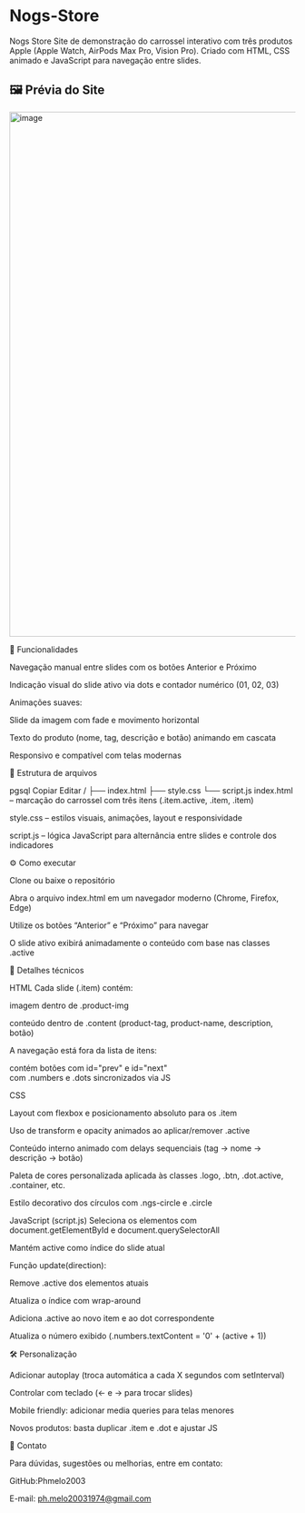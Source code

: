 # Nogs-Store
Nogs Store Site de demonstração do carrossel interativo com três produtos Apple (Apple Watch, AirPods Max Pro, Vision Pro). Criado com HTML, CSS animado e JavaScript para navegação entre slides.


## 🖼️ Prévia do Site
<img width="1908" height="923" alt="image" src="https://github.com/user-attachments/assets/045ee3b1-1386-4d40-936b-f04c2c137ef0" />


🚀 Funcionalidades

Navegação manual entre slides com os botões Anterior e Próximo

Indicação visual do slide ativo via dots e contador numérico (01, 02, 03)

Animações suaves:

Slide da imagem com fade e movimento horizontal

Texto do produto (nome, tag, descrição e botão) animando em cascata

Responsivo e compatível com telas modernas

📁 Estrutura de arquivos

pgsql
Copiar
Editar
/
├── index.html
├── style.css
└── script.js
index.html – marcação do carrossel com três itens (.item.active, .item, .item)

style.css – estilos visuais, animações, layout e responsividade

script.js – lógica JavaScript para alternância entre slides e controle dos indicadores

⚙️ Como executar

Clone ou baixe o repositório

Abra o arquivo index.html em um navegador moderno (Chrome, Firefox, Edge)

Utilize os botões “Anterior” e “Próximo” para navegar

O slide ativo exibirá animadamente o conteúdo com base nas classes .active

📘 Detalhes técnicos

HTML
Cada slide (.item) contém:

imagem dentro de .product-img

conteúdo dentro de .content (product-tag, product-name, description, botão)

A navegação está fora da lista de itens:

<div class="arrows"> contém botões com id="prev" e id="next"

<div class="indicators"> com .numbers e .dots sincronizados via JS

CSS

Layout com flexbox e posicionamento absoluto para os .item

Uso de transform e opacity animados ao aplicar/remover .active

Conteúdo interno animado com delays sequenciais (tag → nome → descrição → botão)

Paleta de cores personalizada aplicada às classes .logo, .btn, .dot.active, .container, etc.

Estilo decorativo dos círculos com .ngs-circle e .circle

JavaScript (script.js)
Seleciona os elementos com document.getElementById e document.querySelectorAll

Mantém active como índice do slide atual

Função update(direction):

Remove .active dos elementos atuais

Atualiza o índice com wrap-around

Adiciona .active ao novo item e ao dot correspondente

Atualiza o número exibido (.numbers.textContent = '0' + (active + 1))

🛠️ Personalização

Adicionar autoplay (troca automática a cada X segundos com setInterval)

Controlar com teclado (← e → para trocar slides)

Mobile friendly: adicionar media queries para telas menores

Novos produtos: basta duplicar .item e .dot e ajustar JS

📧 Contato

Para dúvidas, sugestões ou melhorias, entre em contato:

GitHub:Phmelo2003

E-mail: ph.melo20031974@gmail.com

